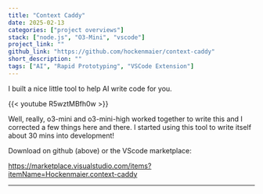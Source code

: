 ```yaml
---
title: "Context Caddy"
date: 2025-02-13
categories: ["project overviews"]
stack: ["node.js", "O3-Mini", "vscode"]
project_link: ""
github_link: "https://github.com/hockenmaier/context-caddy"
short_description: ""
tags: ["AI", "Rapid Prototyping", "VSCode Extension"]
---
```


I built a nice little tool to help AI write code for you.

{{< youtube R5wztMBfh0w >}}

Well, really, o3-mini and o3-mini-high worked together to write this and I corrected a few things here and there. I started using this tool to write itself about 30 mins into development!

Download on github (above) or the VScode marketplace:

https://marketplace.visualstudio.com/items?itemName=Hockenmaier.context-caddy

---
